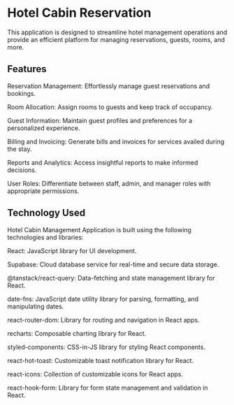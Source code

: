 # Hotel Cabin Reservation

This application is designed to streamline hotel management operations and provide an efficient platform for managing reservations, guests, rooms, and more.

## Features

Reservation Management: Effortlessly manage guest reservations and bookings.

Room Allocation: Assign rooms to guests and keep track of occupancy.

Guest Information: Maintain guest profiles and preferences for a personalized experience.

Billing and Invoicing: Generate bills and invoices for services availed during the stay.

Reports and Analytics: Access insightful reports to make informed decisions.

User Roles: Differentiate between staff, admin, and manager roles with appropriate permissions.

## Technology Used

Hotel Cabin Management Application is built using the following technologies and libraries:

React: JavaScript library for UI development.

Supabase: Cloud database service for real-time and secure data storage.

@tanstack/react-query: Data-fetching and state management library for React.

date-fns: JavaScript date utility library for parsing, formatting, and manipulating dates.

react-router-dom: Library for routing and navigation in React apps.

recharts: Composable charting library for React.

styled-components: CSS-in-JS library for styling React components.

react-hot-toast: Customizable toast notification library for React.

react-icons: Collection of customizable icons for React apps.

react-hook-form: Library for form state management and validation in React.
